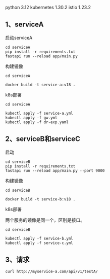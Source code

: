 python 3.12
kubernetes 1.30.2
istio 1.23.2

## 1、serviceA

启动serviceA
```shell
cd serviceA
pip install -r requirements.txt
fastapi run --reload app/main.py
```

构建镜像
```shell
cd serviceA

docker build -t service-a:v18 .
```

k8s部署
```shell
cd serviceA

kubectl apply -f service-a.yml
kubectl apply -f gw.yml
kubectl apply -f dr-exp.yaml
```


## 2、serviceB和serviceC

启动
```shell
cd serviceB
pip install -r requirements.txt
fastapi run --reload app/main.py --port 9000
```

构建镜像
```shell
cd serviceB

docker build -t service-b:v18 .
```
k8s部署

两个服务的镜像是同一个，区别是接口。
```shell
cd serviceB

kubectl apply -f service-b.yml
kubectl apply -f service-c.yml
```

## 3、请求
```shell
curl http://myservice-a.com/api/v1/testA/
```